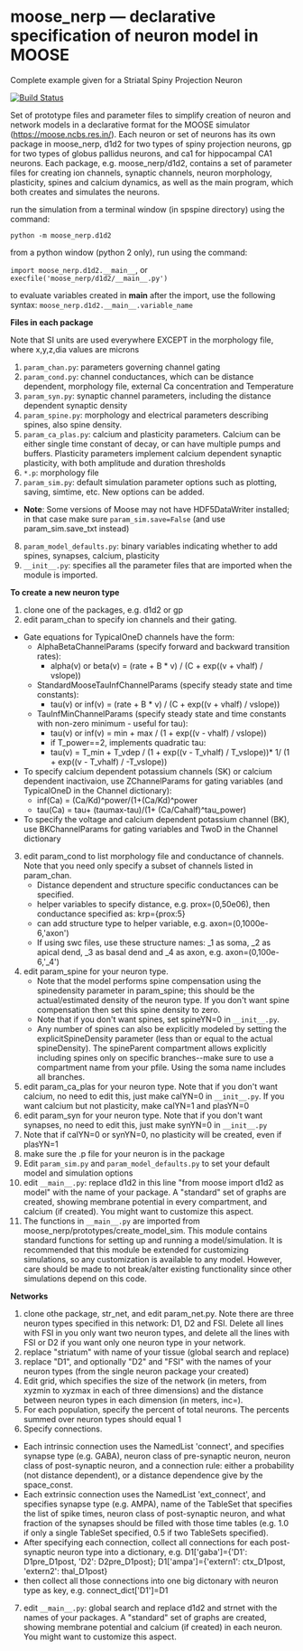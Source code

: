 # moose_nerp — declarative specification of neuron model in MOOSE
Complete example given for a Striatal Spiny Projection Neuron

[![Build Status](https://semaphoreci.com/api/v1/neurord/spspine/branches/master/badge.svg)](https://semaphoreci.com/neurord/spspine)

Set of prototype files and parameter files to simplify creation of neuron and network models in a declarative format for the MOOSE simulator (https://moose.ncbs.res.in/).
Each neuron or set of neurons has its own package in moose_nerp, d1d2 for two types of spiny projection neurons, gp for two types of globus pallidus neurons, and ca1 for hippocampal CA1 neurons.
Each package, e.g. moose_nerp/d1d2, contains a set of parameter files for creating ion channels, synaptic channels, neuron morphology, plasticity, spines and calcium dynamics, as well as the main program, which both creates and simulates the neurons.

run the simulation from a terminal window (in spspine directory) using the command:

  `python -m moose_nerp.d1d2`

from a python window (python 2 only), run using the command:

  `import moose_nerp.d1d2.__main__`, or `execfile('moose_nerp/d1d2/__main__.py')`

to evaluate variables created in __main__ after the import, use the following syntax:
   `moose_nerp.d1d2.__main__.variable_name`

**Files in each package**

Note that SI units are used everywhere EXCEPT in the morphology file, where x,y,z,dia values are microns

1. `param_chan.py`: parameters governing channel gating
2. `param_cond.py`: channel conductances, which can be distance dependent, morphology file, external Ca concentration and Temperature
3. `param_syn.py`: synaptic channel parameters, including the distance dependent synaptic density
4. `param_spine.py`: morphology and electrical parameters describing spines, also spine density.
5. `param_ca_plas.py`: calcium and plasticity parameters.  Calcium can be either single time constant of decay, or can have multiple pumps and buffers.  Plasticity parameters implement calcium dependent synaptic plasticity, with both amplitude and duration thresholds
6. `*.p`: morphology file
7. `param_sim.py`: default simulation parameter options such as plotting, saving, simtime, etc. New options can be added.
  - **Note**: Some versions of Moose may not have HDF5DataWriter installed; in that case make sure `param_sim.save=False` (and use param_sim.save_txt instead) 
8. `param_model_defaults.py`: binary variables indicating whether to add spines, synapses, calcium, plasticity
7. `__init__.py`: specifies all the parameter files that are imported when the module is imported.

**To create a new neuron type**

1. clone one of the packages, e.g. d1d2 or gp
2. edit param_chan to specify ion channels and their gating.
  - Gate equations for TypicalOneD channels have the form:
    + AlphaBetaChannelParams (specify forward and backward transition rates):
      - alpha(v) or beta(v) = (rate + B * v) / (C + exp((v + vhalf) / vslope))
    + StandardMooseTauInfChannelParams (specify steady state and time constants):
      - tau(v) or inf(v) = (rate + B * v) / (C + exp((v + vhalf) / vslope))
    + TauInfMinChannelParams (specify steady state and time constants with non-zero minimum - useful for tau):
      - tau(v) or inf(v) = min + max / (1 + exp((v - vhalf) / vslope))
      - if T_power==2, implements quadratic tau:
      - tau(v) = T_min + T_vdep / (1 + exp((v - T_vhalf) / T_vslope))* 1/ (1 + exp((v - T_vhalf) / -T_vslope))
   - To specify calcium dependent potassium channels (SK) or calcium dependent inactivaion, use ZChannelParams for gating variables (and  TypicalOneD in the Channel dictionary):
      - inf(Ca) = (Ca/Kd)^power/(1+(Ca/Kd)^power
      - tau(Ca) = tau+ (taumax-tau)/(1+ (Ca/Cahalf)^tau_power)
   - To specify the voltage and calcium dependent potassium channel (BK), use BKChannelParams for gating variables and TwoD in the Channel dictionary
3. edit param_cond to list morphology file and conductance of channels.  Note that you need only specify a subset of channels listed in param_chan.
   - Distance dependent and structure specific conductances can be specified.
   + helper variables to specify distance, e.g. prox=(0,50e06), then conductance specified as: krp={prox:5}
   + can add structure type to helper variable, e.g. axon=(0,1000e-6,'axon')
   + If using swc files, use these structure names: _1 as soma, _2 as apical dend, _3 as basal dend and _4 as axon, e.g. axon=(0,100e-6,'_4')
4. edit param_spine for your neuron type.  
    - Note that the model performs spine compensation using the spinedensity parameter in param_spine; this should be the actual/estimated density of the neuron type. If you don't want spine compensation then set this spine density to zero.
    - Note that if you don't want spines, set spineYN=0 in `__init__.py`.
    - Any number of spines can also be explicitly modeled by setting the explicitSpineDensity parameter (less than or equal to the actual spineDensity). The spineParent compartment allows explicitly including spines only on specific branches--make sure to use a compartment name from your pfile. Using the soma name includes all branches.
5. edit param_ca_plas for your neuron type.  Note that if you don't want calcium, no need to edit this, just make calYN=0 in `__init__.py`.  If you want calcium but not plasticity, make calYN=1 and plasYN=0
6. edit param_syn for your neuron type.  Note that if you don't want synapses, no need to edit this, just make synYN=0 in `__init__.py`
7. Note that if calYN=0 or synYN=0, no plasticity will be created, even if plasYN=1
8. make sure the .p file for your neuron is in the package
9. Edit `param_sim.py` and `param_model_defaults.py` to set your default model and simulation options
9. edit `__main__.py`:  replace d1d2 in this line "from moose import d1d2 as model" with the name of your package. A "standard" set of graphs are created, showing membrane potential in every compartment, and calcium (if created).  You might want to customize this aspect.
11. The functions in `__main__.py` are imported from moose_nerp/prototypes/create_model_sim. This module contains standard functions for setting up and running a model/simulation. It is recommended that this module be extended for customizing simulations, so any customization is available to any model. However, care should be made to not break/alter existing functionality since other simulations depend on this code.

**Networks**
1. clone othe package, str_net, and edit param_net.py.  Note there are three neuron types specified in this network: D1, D2 and FSI.  Delete all lines with FSI in you only want two neuron types, and delete all the lines with FSI or D2 if you want only one neuron type in your network.
2. replace "striatum" with name of your tissue (global search and replace)
3. replace "D1", and optionally "D2" and "FSI" with the names of your neuron types (from the single neuron package your created)
4. Edit grid, which specifies the size of the network (in meters, from xyzmin to xyzmax in each of three dimensions) and the distance between neuron types in each dimension (in meters, inc=).
5. For each population, specify the percent of total neurons.  The percents summed over neuron types should equal 1
6. Specify connections.
 - Each intrinsic connection uses the NamedList 'connect', and specifies synapse type (e.g. GABA), neuron class of pre-synaptic neuron, neuron class of post-synaptic neuron, and a connection rule: either a probability (not distance dependent), or a distance dependence give by the space_const.
 - Each extrinsic connection uses the NamedList 'ext_connect', and specifies synapse type (e.g. AMPA), name of the TableSet that specifies the list of spike times, neuron class of post-synaptic neuron, and what fraction of the synapses should be filled with those time tables (e.g. 1.0 if only a single TableSet specified, 0.5 if two TableSets specified).
  - After specifying each connection, collect all connections for each post-synaptic neuron type into a dictionary, e.g. D1['gaba']={'D1': D1pre_D1post, 'D2': D2pre_D1post}; D1['ampa']={'extern1': ctx_D1post, 'extern2': thal_D1post}
  - then collect all those connections into one big dictonary with neuron type as key, e.g. connect_dict['D1']=D1
7. edit `__main__.py`: global search and replace d1d2 and strnet with the names of your packages. A "standard" set of graphs are created, showing membrane potential and calcium (if created) in each neuron.  You might want to customize this aspect.
